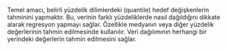 Temel amacı, belirli yüzdelik dilimlerdeki (quantile) hedef değişkenlerin tahminini yapmaktır. Bu, verinin farklı yüzdeliklerde nasıl dağıldığını dikkate alarak regresyon yapmayı sağlar. Özellikle medyanın veya diğer yüzdelik değerlerinin tahmin edilmesinde kullanılır. Veri dağılımının herhangi bir yerindeki değerlerin tahmin edilmesini sağlar.
